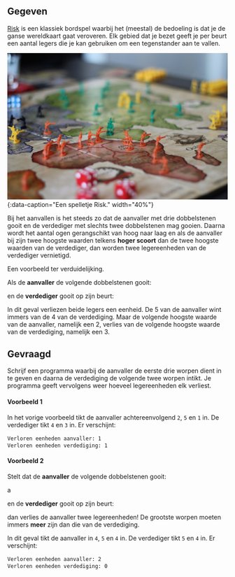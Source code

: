 ## Gegeven

<a href="https://nl.wikipedia.org/wiki/Risk_(bordspel)">Risk</a> is een klassiek bordspel waarbij het (meestal) de bedoeling is dat je de ganse wereldkaart gaat veroveren. Elk gebied dat je bezet geeft je per beurt een aantal legers die je kan gebruiken om een tegenstander aan te vallen.

![Een spelletje Risk.](media/dave-photoz.jpg "Foto door Dave Photoz op Unsplash."){:data-caption="Een spelletje Risk." width="40%"}

Bij het aanvallen is het steeds zo dat de aanvaller met drie dobbelstenen gooit en de verdediger met slechts twee dobbelstenen mag gooien. Daarna wordt het aantal ogen gerangschikt van hoog naar laag en als de aanvaller bij zijn twee hoogste waarden telkens **hoger scoort** dan de twee hoogste waarden van de verdediger, dan worden twee legereenheden van de verdediger vernietigd.

Een voorbeeld ter verduidelijking.

Als de **aanvaller** de volgende dobbelstenen gooit:

 <span styclass="mdi mdi-36px mdi-dice-2-outline"></span> <span class="mdi mdi-36px mdi-dice-5-outline"></span> <span class="mdi mdi-36px mdi-dice-1-outline"></span>
 
en de **verdediger** gooit op zijn beurt:

 <span styclass="mdi mdi-36px mdi-dice-4-outline"></span> <span class="mdi mdi-36px mdi-dice-3-outline"></span>

In dit geval verliezen beide legers een eenheid. De 5 van de aanvaller wint immers van de 4 van de verdediging. Maar de volgende hoogste waarde van de aanvaller, namelijk een 2, verlies van de volgende hoogste waarde van de verdediging, namelijk een 3.

## Gevraagd

Schrijf een programma waarbij de aanvaller de eerste drie worpen dient in te geven en daarna de verdediging de volgende twee worpen intikt. Je programma geeft vervolgens weer hoeveel legereenheden elk verliest.

#### Voorbeeld 1

In het vorige voorbeeld tikt de aanvaller achtereenvolgend `2`, `5` en `1` in. De verdediger tikt `4` en `3` in. Er verschijnt:

```
Verloren eenheden aanvaller: 1
Verloren eenheden verdediging: 1
```


#### Voorbeeld 2

Stelt dat de **aanvaller** de volgende dobbelstenen gooit:

a <span styclass="mdi mdi-36px mdi-dice-4-outline"></span> <span class="mdi mdi-36px mdi-dice-5-outline"></span> <span class="mdi mdi-36px mdi-dice-4-outline"></span>
 
en de **verdediger** gooit op zijn beurt:

 <span styclass="mdi mdi-36px mdi-dice-5-outline"></span> <span class="mdi mdi-36px mdi-dice-4-outline"></span>

dan verlies de aanvaller twee legereenheden! De grootste worpen moeten immers **meer** zijn dan die van de verdediging.

In dit geval tikt de aanvaller in `4`, `5` en `4` in. De verdediger tikt `5` en `4` in. Er verschijnt:

```
Verloren eenheden aanvaller: 2
Verloren eenheden verdediging: 0
```
